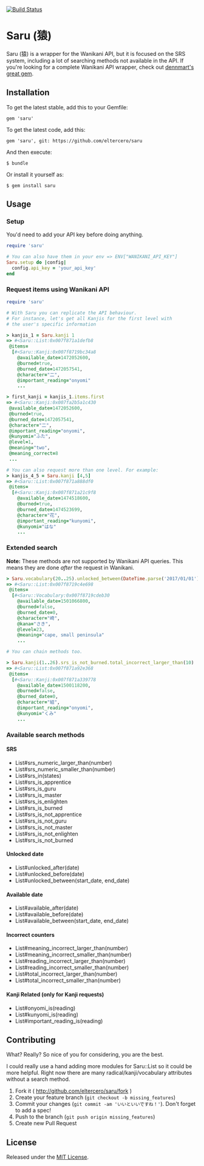 [![Build Status](https://travis-ci.org/eltercero/saru.png)](https://travis-ci.org/eltercero/saru)

# Saru (猿)

Saru (猿) is a wrapper for the Wanikani API, but it is focused on the SRS system, including a lot of searching methods not available in the API. If you're looking for a complete Wanikani API wrapper, check out [dennmart's great gem](https://github.com/dennmart/wanikani-gem).

## Installation

To get the latest stable, add this to your Gemfile:

    gem 'saru'

To get the latest code, add this:

    gem 'saru', git: https://github.com/eltercero/saru

And then execute:

    $ bundle

Or install it yourself as:

    $ gem install saru

## Usage

### Setup

You'd need to add your API key before doing anything.

```ruby
require 'saru'

# You can also have them in your env => ENV["WANIKANI_API_KEY"]
Saru.setup do |config|
  config.api_key = 'your_api_key'
end
```

### Request items using Wanikani API

```ruby
require 'saru'

# With Saru you can replicate the API behaviour.
# For instance, let's get all Kanjis for the first level with
# the user's specific information

> kanjis_1 = Saru.kanji 1
=> #<Saru::List:0x007f871a1defb8
 @items=
  [#<Saru::Kanji:0x007f8719bc34a8
    @available_date=1472052600,
    @burned=true,
    @burned_date=1472057541,
    @character="二",
    @important_reading="onyomi"
    ...

> first_kanji = kanjis_1.items.first
=> #<Saru::Kanji:0x007fa2b5a1c430
 @available_date=1472052600,
 @burned=true,
 @burned_date=1472057541,
 @character="二",
 @important_reading="onyomi",
 @kunyomi="ふた",
 @level=1,
 @meaning="two",
 @meaning_correct=8
 ...

# You can also request more than one level. For example:
> kanjis_4_5 = Saru.kanji [4,5]
=> #<Saru::List:0x007f871a888df0
 @items=
  [#<Saru::Kanji:0x007f871a21c9f8
    @available_date=1474518600,
    @burned=true,
    @burned_date=1474523699,
    @character="花",
    @important_reading="kunyomi",
    @kunyomi="はな"
    ...
```

### Extended search

**Note:** These methods are not supported by Wanikani API queries. This means they are done _after_ the request in Wanikani.

```ruby
> Saru.vocabulary(20..25).unlocked_between(DateTime.parse('2017/01/01'), DateTime.parse('2017/02/01'))
=> #<Saru::List:0x007f8719c4e698
 @items=
  [#<Saru::Vocabulary:0x007f8719cdeb30
    @available_date=1501066800,
    @burned=false,
    @burned_date=0,
    @character="崎",
    @kana="さき",
    @level=23,
    @meaning="cape, small peninsula"
    ...

# You can chain methods too.

> Saru.kanji(1..26).srs_is_not_burned.total_incorrect_larger_than(10)
=> #<Saru::List:0x007f871a92e368
 @items=
  [#<Saru::Kanji:0x007f871a339778
    @available_date=1500118200,
    @burned=false,
    @burned_date=0,
    @character="組",
    @important_reading="onyomi",
    @kunyomi="くみ"
    ...
```

### Available search methods

#### SRS
* List#srs_numeric_larger_than(number)
* List#srs_numeric_smaller_than(number)
* List#srs_in(states)
* List#srs_is_apprentice
* List#srs_is_guru
* List#srs_is_master
* List#srs_is_enlighten
* List#srs_is_burned
* List#srs_is_not_apprentice
* List#srs_is_not_guru
* List#srs_is_not_master
* List#srs_is_not_enlighten
* List#srs_is_not_burned

#### Unlocked date
* List#unlocked_after(date)
* List#unlocked_before(date)
* List#unlocked_between(start_date, end_date)

#### Available date
* List#available_after(date)
* List#available_before(date)
* List#available_between(start_date, end_date)

#### Incorrect counters
* List#meaning_incorrect_larger_than(number)
* List#meaning_incorrect_smaller_than(number)
* List#reading_incorrect_larger_than(number)
* List#reading_incorrect_smaller_than(number)
* List#total_incorrect_larger_than(number)
* List#total_incorrect_smaller_than(number)

#### Kanji Related (only for Kanji requests)
* List#onyomi_is(reading)
* List#kunyomi_is(reading)
* List#important_reading_is(reading)

## Contributing

What? Really? So nice of you for considering, you are the best.

I could really use a hand adding more modules for Saru::List so it could be more helpful. Right now there are many radical/kanji/vocabulary attributes without a search method.

1. Fork it ( http://github.com/eltercero/saru/fork )
2. Create your feature branch (`git checkout -b missing_features`)
3. Commit your changes (`git commit -am 'いいといいですね！'`). Don't forget to add a spec!
4. Push to the branch (`git push origin missing_features`)
5. Create new Pull Request

## License

Released under the [MIT License](http://opensource.org/licenses/MIT).

